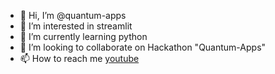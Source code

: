 - 👋 Hi, I’m @quantum-apps
- 👀 I’m interested in streamlit
- 🌱 I’m currently learning python
- 💞️ I’m looking to collaborate on Hackathon "Quantum-Apps"
- 📫 How to reach me [youtube](https://www.youtube.com/channel/UCsIgML_gNOViW9BVtclYAbQ)

<!---
quantum-apps/quantum-apps is a ✨ special ✨ repository because its `README.md` (this file) appears on your GitHub profile.
You can click the Preview link to take a look at your changes.
--->
